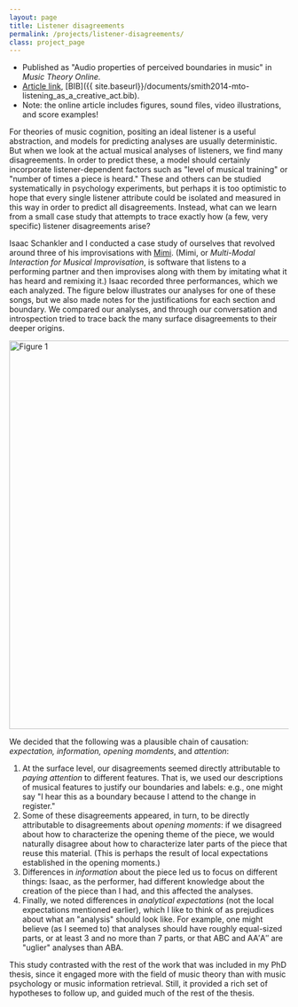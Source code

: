 ```yaml
---
layout: page
title: Listener disagreements
permalink: /projects/listener-disagreements/
class: project_page
---
```


- Published as "Audio properties of perceived boundaries in music" in *Music Theory Online.*
- [Article link](http://www.mtosmt.org/issues/mto.14.20.3/mto.14.20.3.smith_schankler_chew.html), [BIB]({{ site.baseurl}}/documents/smith2014-mto-listening_as_a_creative_act.bib).
- Note: the online article includes figures, sound files, video illustrations, and score examples!

For theories of music cognition, positing an ideal listener is a useful abstraction, and models for predicting analyses are usually deterministic. But when we look at the actual musical analyses of listeners, we find many disagreements. In order to predict these, a model should certainly incorporate listener-dependent factors such as "level of musical training" or "number of times a piece is heard." These and others can be studied systematically in psychology experiments, but perhaps it is too optimistic to hope that every single listener attribute could be isolated and measured in this way in order to predict all disagreements. Instead, what can we learn from a small case study that attempts to trace exactly how (a few, very specific) listener disagreements arise?

Isaac Schankler and I conducted a case study of ourselves that revolved around three of his improvisations with [Mimi](http://mimi-improv.blogspot.jp/). (Mimi, or *Multi-Modal Interaction for Musical Improvisation*, is software that listens to a performing partner and then improvises along with them by imitating what it has heard and remixing it.) Isaac recorded three performances, which we each analyzed. The figure below illustrates our analyses for one of these songs, but we also made notes for the justifications for each section and boundary. We compared our analyses, and through our conversation and introspection tried to trace back the many surface disagreements to their deeper origins.

<div class="project_img"><a href="{{ site.baseurl }}/images/listener_disagreements-figure_1.png"><img src="{{ site.baseurl }}/images/listener_disagreements-figure_1.png" alt="Figure 1" style="width: 700px;"/></a></div>

We decided that the following was a plausible chain of causation: *expectation, information, opening momdents*, and *attention*: 

1. At the surface level, our disagreements seemed directly attributable to *paying attention* to different features. That is, we used our descriptions of musical features to justify our boundaries and labels: e.g., one might say "I hear this as a boundary because I attend to the change in register."
2. Some of these disagreements appeared, in turn, to be directly attributable to disagreements about *opening moments*: if we disagreed about how to characterize the opening theme of the piece, we would naturally disagree about how to characterize later parts of the piece that reuse this material. (This is perhaps the result of local expectations established in the opening moments.) 
3. Differences in *information* about the piece led us to focus on different things: Isaac, as the performer, had different knowledge about the creation of the piece than I had, and this affected the analyses.
4. Finally, we noted differences in *analytical expectations* (not the local expectations mentioned earlier), which I like to think of as prejudices about what an "analysis" should look like. For example, one might believe (as I seemed to) that analyses should have roughly equal-sized parts, or at least 3 and no more than 7 parts, or that ABC and AA′A′′ are "uglier" analyses than ABA.

This study contrasted with the rest of the work that was included in my PhD thesis, since it engaged more with the field of music theory than with music psychology or music information retrieval. Still, it provided a rich set of hypotheses to follow up, and guided much of the rest of the thesis.